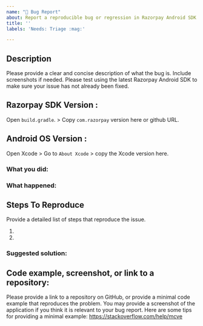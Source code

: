 ```yaml
---
name: "🐛 Bug Report"
about: Report a reproducible bug or regression in Razorpay Android SDK.
title: ''
labels: 'Needs: Triage :mag:'

---
```


<!--
------ 👆 Click "Preview"!

HI! PLEASE STOP TO READ THIS!! IF YOU DO NOT FOLLOW THE INSTRUCTIONS, YOUR ISSUE
WILL LIKELY BE CLOSED.

* Please fill out this template with all the relevant information so we can understand what's going on and fix the issue. We appreciate bugs filed and PRs submitted!

-->

## Description

Please provide a clear and concise description of what the bug is. Include screenshots if needed.
Please test using the latest Razorpay Android SDK to make sure your issue has not already been fixed. 

## Razorpay SDK Version :
Open `build.gradle`. > Copy `com.razorpay` version here or github URL. 

## Android OS Version :
Open Xcode > Go to `About Xcode` > copy the Xcode version here.

### What you did:

<!-- What you were doing -->

### What happened:

<!-- Please provide the full error message/screenshots/anything -->

## Steps To Reproduce
Provide a detailed list of steps that reproduce the issue.

1.
2.

### Suggested solution:

<!--
It's ok if you don't have a suggested solution, but it really helps if you could
do a little digging to come up with some suggestions on how to improve things.
-->

## Code example, screenshot, or link to a repository:
Please provide a link to a repository on GitHub, or provide a minimal code example that reproduces the problem.
You may provide a screenshot of the application if you think it is relevant to your bug report.
Here are some tips for providing a minimal example: https://stackoverflow.com/help/mcve


